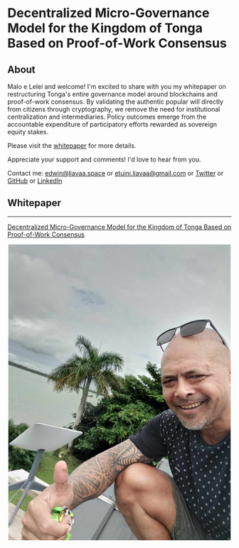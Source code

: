 # Decentralized Micro-Governance Model for the Kingdom of Tonga Based on Proof-of-Work Consensus

## About

Malo e Lelei and welcome! I'm excited to share with you my whitepaper on restructuring Tonga's entire governance model around blockchains and proof-of-work consensus. By validating the authentic popular will directly from citizens through cryptography, we remove the need for institutional centralization and intermediaries. Policy outcomes emerge from the accountable expenditure of participatory efforts rewarded as sovereign equity stakes.

Please visit the [whitepaper](https://github.com/EdwinLiavaa/Witepaper/blob/main/files/dmm-kingdom-of-tonga-white-paper-1st-DRAFT.pdf) for more details.

Appreciate your support and comments! I'd love to hear from you.

Contact me: [edwin@liavaa.space](mailto:edwin@liavaa.space) or [etuini.liavaa@gmail.com](mailto:etuini.liavaa@gmail.com) or [Twitter](https://twitter.com/EdwinLiavaa) or [GitHub](https://github.com/EdwinLiavaa) or [LinkedIn](https://www.linkedin.com/in/edwin-liavaa/)

## Whitepaper
---

[Decentralized Micro-Governance Model for the Kingdom of Tonga Based on Proof-of-Work Consensus](https://github.com/EdwinLiavaa/Witepaper/blob/main/files/dmm-kingdom-of-tonga-white-paper-1st-DRAFT.pdf) 

<p align="center">
 <img width="500" src="https://github.com/EdwinLiavaa/Whitepaper/blob/main/files/pic.png">
</p>


